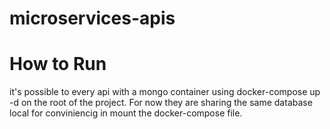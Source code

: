 # microservices-apis

# How to Run
it's possible to every api with a mongo container using docker-compose up -d on the root of the project.
For now they are sharing the same database local for conviniencig in mount the docker-compose file.
